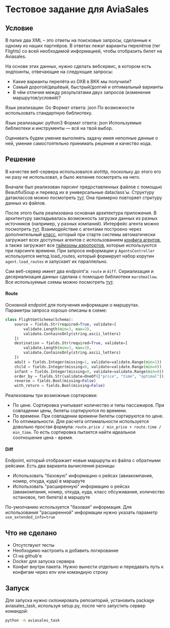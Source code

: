 # Тестовое задание для AviaSales

## Условие
В папке два XML – это ответы на поисковые запросы, сделанные к одному из наших партнёров. В ответах лежат варианты перелётов (тег Flights) со всей необходимой информацией, чтобы отобразить билет на Aviasales.

На основе этих данных, нужно сделать вебсервис, в котором есть эндпоинты, отвечающие на следующие запросы:

- Какие варианты перелёта из DXB в BKK мы получили?
- Самый дорогой/дешёвый, быстрый/долгий и оптимальный варианты
- В чём отличия между результатами двух запросов (изменение маршрутов/условий)?

Язык реализации: Go Формат ответа: json По возможности использовать стандартную библиотеку.

Язык реализации: python3 Формат ответа: json Используемые библиотеки и инструменты — всё на твой выбор.

Оценивать будем умение выполнять задачу имея неполные данные о ней, умение самостоятельно принимать решения и качество кода.

## Решение
В качестве веб-сервера использовался aiohttp, поскольку до этого его ни разу не использовал, а было желание посмотреть на него.

Вначале был реализован парсинг предоставленных файлов с помощью BeautifulSoup и перевод их в универсальные dataclass'ы. 
Структуру датаклассов можно посмотреть [тут](aviasales_task/agent/data_model.py). Она примерно повторяет стрктуру данных из файлов.

После этого была реализована основная архитектура приложения. В архитектуру закладывалась возможность загрузки данных из разных источников
(например, у разных компаний). Интерфейс агента можно посмотреть [тут](aviasales_task/agent/base_agent.py). 
Взаимодействие с агентами построено через дополнительный [класс](aviasales_task/agents_controller.py), который при старте системы 
автоматически загружает всех доступных агентов с использованием [конфига агентов](aviasales_task/config/agents.yaml), а также загружает все 
[таймзоны аэропортов](aviasales_task/config/airports_timezones.json), которые используются при парсинге времени.
При запросе информации у `AgentsController` используется метод load_routes, который формирует набор корутин `agent.load_routes`
и запускает их параллельно.

Сам веб-сервер имеет два endpoint'a: `route` и `diff`. Сериализация и десериализация данных сделана с помощью библиотеки `marshmallow`.
Все используемые схемы можно посмотреть [тут](aviasales_task/schemas.py).

#### Route
Основной endpoint для получения информации о маршрутах. Параметры запроса хорошо описаны в схеме: 
```python
class FlightGetSchema(Schema):
    source = fields.Str(required=True, validate=[
        validate.Length(min=3, max=3),
        validate.ContainsOnly(string.ascii_letters)
    ])
    destination = fields.Str(required=True, validate=[
        validate.Length(min=3, max=3),
        validate.ContainsOnly(string.ascii_letters)
    ])
    adult = fields.Integer(missing=1, validate=validate.Range(min=1))
    child = fields.Integer(missing=0, validate=validate.Range(min=0))
    infant = fields.Integer(missing=0, validate=validate.Range(min=0))
    order_by = fields.Str(validate=OneOf(["price", "time", "optimal"]), missing="price")
    reverse = fields.Bool(missing=False)
    with_return = fields.Bool(missing=False)
```
Реализованы три возможные сортировки: 
- По цене. Сортировка учитывает количество и типы пассажиров. При совпадении цены, билеты сортируются по времени.
- По времени. При совпадении времени билеты сортируются по цене.
- По оптимальности. Для расчета оптимальности используется довольно простая формула: `route.price / min_price + route.time / min_time`. 
То есть сортировка пытается найти идеальное соотношение цена - время.


#### Diff
Endpoint, который отображает новые маршруты из файла с обратными рейсами. Есть два варианта вычисления разницы: 
- Использовать "базовую" информацию о рейсах (авиакомпания, номер, откуда, куда) в маршруте
- Использовать "расширенную" информацию о рейсах (авиакомпания, номер, откуда, куда, класс обсуживания, количество остановок, тип билета) в маршруте
 
По-умолчанию используется "базовая" информация. Для использования "расширенной" информации нужно указать параметр `use_extended_info=true`

## Что не сделано
- Отсутствуют тесты 
- Необходимо настроить и добавить логирование
- CI на github'e
- Docker для запуска сервера
- Конфиг внутри пакета. Нужно вынести отдельно и передавать путь к конфигам через env или командную строку
 
 
## Запуск
Для запуска нужно склонировать репозиторий, установить package aviasales_task, используя setup.py, после чего запустить сервер командой: 
```bash
python -m aviasales_task
```